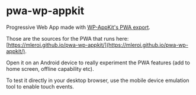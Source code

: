 # pwa-wp-appkit
Progressive Web App made with [WP-AppKit's PWA export](https://github.com/mleroi/wp-app-kit/tree/feature-pwa).

Those are the sources for the PWA that runs here: [https://mleroi.github.io/pwa-wp-appkit/](https://mleroi.github.io/pwa-wp-appkit/). 

Open it on an Android device to really experiment the PWA features (add to home screen, offline capability etc). 

To test it directly in your desktop browser, use the mobile device emulation tool to enable touch events.
